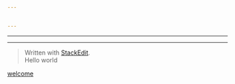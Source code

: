 ```yaml
---


---
```


<hr>
<hr>
<blockquote>
<p>Written with <a href="https://stackedit.io/">StackEdit</a>.<br>
Hello world</p>
</blockquote>

[welcome](../test/Welcomefile.md)
<!--stackedit_data:
eyJoaXN0b3J5IjpbNjEyNTAxNzY0LC0xMDQwNTkwNjkwXX0=
-->